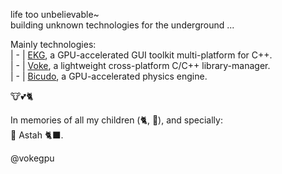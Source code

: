life too unbelievable~  
building unknown technologies for the underground ...

Mainly technologies:  
| - | [EKG](https://github.com/vokegpu/ekg-ui-library), a GPU-accelerated GUI toolkit multi-platform for C++.  
| - | [Voke](https://github.com/vokegpu/voke), a lightweight cross-platform C/C++ library-manager.  
| - | [Bicudo](https://github.com/vokegpu/bicudo), a GPU-accelerated physics engine.

🐮💕🐈

In memories of all my children (🐈, 🐶), and specially:  
🖤 Astah 🐈‍⬛.

@vokegpu
